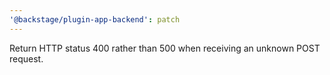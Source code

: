 ```yaml
---
'@backstage/plugin-app-backend': patch
---
```


Return HTTP status 400 rather than 500 when receiving an unknown POST request.
